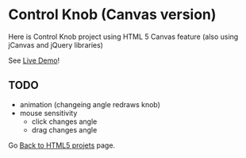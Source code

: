 Control Knob (Canvas version)
=============================

Here is Control Knob project using HTML 5 Canvas feature
(also using jCanvas and jQuery libraries)

See [Live Demo](https://hpaluch.github.io/html5/knob_canvas/)!

TODO
----

* animation (changeing angle redraws knob)
* mouse sensitivity
  * click changes angle
  * drag changes angle



Go [Back to HTML5 projets](../) page.

